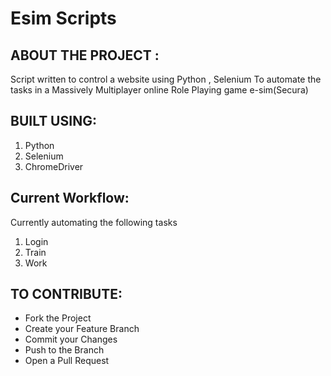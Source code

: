 # Esim Scripts

## ABOUT THE PROJECT :
Script written to control a website using Python , Selenium 
To automate the tasks in a Massively Multiplayer online Role Playing game e-sim(Secura)

## BUILT USING:
1. Python
1. Selenium
1. ChromeDriver

## Current Workflow:
Currently automating the following tasks
1. Login
2. Train
3. Work

## TO CONTRIBUTE:
* Fork the Project
* Create your Feature Branch
* Commit your Changes
* Push to the Branch
* Open a Pull Request
